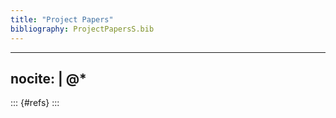 ```yaml
---
title: "Project Papers"
bibliography: ProjectPapersS.bib
---
```


---
nocite: |
  @*
---

::: {#refs}
:::

